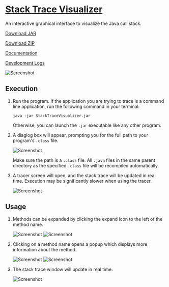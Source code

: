 # [Stack Trace Visualizer](https://kentonishi.github.io/Stack-Trace-Visualizer/)
An interactive graphical interface to visualize the Java call stack.

[Download JAR](https://github.com/kentonishi/Stack-Trace-Visualizer/releases/latest/download/StackTraceVisualizer.jar)

[Download ZIP](https://github.com/kentonishi/Stack-Trace-Visualizer/releases/latest/download/StackTraceVisualizer.zip)

[Documentation](https://kentonishi.github.io/Stack-Trace-Visualizer/docs)

[Development Logs](https://kentonishi.github.io/Stack-Trace-Visualizer/logs)

![Screenshot](./images/screenshot.png)

## Execution
1. Run the program. If the application you are trying to trace is a command line application, run the following command in your terminal:
    ```shell
    java -jar StackTraceVisualizer.jar
    ```
    Otherwise, you can launch the `.jar` executable like any other program.
1. A diaglog box will appear, prompting you for the full path to your program's `.class` file. 

    ![Screenshot](./images/prompt.png)

    Make sure the path is a `.class` file. All `.java` files in the same parent directory as the specified `.class` file will be recompiled automatically.
1. A tracer screen will open, and the stack trace will be updated in real time. Execution may be significantly slower when using the tracer.

    ![Screenshot](./images/trace.png)


## Usage
1. Methods can be expanded by clicking the expand icon to the left of the method name.

    ![Screenshot](./images/closed.png)
    ![Screenshot](./images/opened.png)

1. Clicking on a method name opens a popup which displays more information about the method.

    ![Screenshot](./images/select.png)
    ![Screenshot](./images/popup.png)

1. The stack trace window will update in real time.

    ![Screenshot](./images/updated.png)